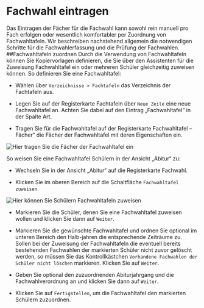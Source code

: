 # Fachwahl eintragen

Das Eintragen der Fächer für die Fachwahl kann sowohl rein manuell pro Fach erfolgen oder wesentlich komfortabler per Zuordnung von Fachwahltafeln. Wir beschreiben nachstehend allgemein die notwendigen Schritte für die Fachwahlerfassung und die Prüfung der Fachwahlen.  
##Fachwahltafeln zuordnen
Durch die Verwendung von Fachwahltafeln können Sie Kopiervorlagen definieren, die Sie über den Assistenten für die Zuweisung Fachwahltafel ein oder mehreren Schüler gleichzeitig zuweisen können.
So definieren Sie eine Fachwahltafel:

*	Wählen über ```Verzeichnisse > Fachtafeln``` das Verzeichnis der Fachtafeln aus.

*	Legen Sie auf der Registerkarte Fachtafeln über ```Neue Zeile``` eine neue Fachwahltafel an. Achten Sie dabei auf den Eintrag „Fachwahltafel“ in der Spalte Art.

*	Tragen Sie für die Fachwahltafel auf der Registerkarte Fachwahltafel – Fächer“ die Fächer der Fachwahltafel mit deren Eigenschaften ein.

![Hier tragen Sie die Fächer der Fachwahltafel ein](/assets/images/mag_verzeichnis_fachtafeln.jpg)

So weisen Sie eine Fachwahltafel Schülern in der Ansicht „Abitur“ zu:

*	Wechseln Sie in der Ansicht „Abitur“ auf die Registerkarte Fachwahl.

*	Klicken Sie im oberen Bereich auf die Schaltfläche ```Fachwahltafel zuweisen```.

![Hier können Sie Schülern Fachwahltafeln zuweisen](/assets/images/mag_ft_zuweisen.jpg)

*	Markieren Sie die Schüler, denen Sie eine Fachwahltafel zuweisen wollen und klicken Sie dann auf ```Weiter```. 

*	Markieren Sie die gewünschte Fachwahltafel und ordnen Sie optional im unteren Bereich den Halb-jahren die entsprechende Zeiträume zu. Sollen bei der Zuweisung der Fachwahltafeln die eventuell bereits bestehenden Fachwahlen der markierten Schüler nicht zuvor gelöscht werden, so müssen Sie das Kontrollkästchen ```Vorhandene Fachwahlen der Schüler nicht löschen``` markieren. Klicken Sie auf ```Weiter```.

*	Geben Sie optional den zuzuordnenden Abiturjahrgang und die Fachwahlverordnung an und klicken Sie dann auf ```Weiter```.

*	Klicken Sie auf ```Fertigstellen```, um die Fachwahltafel den markierten Schülern zuzuordnen.
